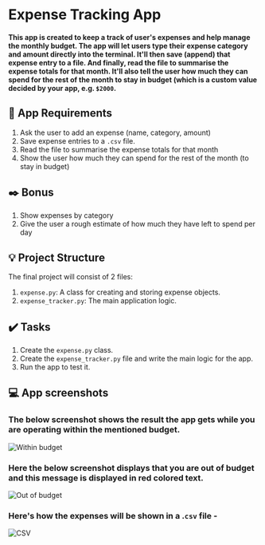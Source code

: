 # Expense Tracking App
#### This app is created to keep a track of user's expenses and help manage the monthly budget. The app will let users type their expense category and amount directly into the terminal. It'll then save (append) that expense entry to a file. And finally, read the file to summarise the expense totals for that month. It'll also tell the user how much they can spend for the rest of the month to stay in budget (which is a custom value decided by your app, e.g. `$2000`.

## 📝 App Requirements 
1. Ask the user to add an expense (name, category, amount)
2. Save expense entries to a `.csv` file.
3. Read the file to summarise the expense totals for that month
4. Show the user how much they can spend for the rest of the month (to stay in budget)

## ✒️ Bonus
1. Show expenses by category
2. Give the user a rough estimate of how much they have left to spend per day

## 💡 Project Structure
The final project will consist of 2 files:
1. `expense.py`: A class for creating and storing expense objects.
2. `expense_tracker.py`: The main application logic.

## ✔️ Tasks
1. Create the `expense.py` class.
2. Create the `expense_tracker.py` file and write the main logic for the app.
3. Run the app to test it.

## 💻 App screenshots
### The below screenshot shows the result the app gets while you are operating within the mentioned budget.
![Within budget](https://github.com/hrishikesh26/Projects/assets/94166344/48d5e6fa-0100-49d5-8e32-1b15635ed7ff)

### Here the below screenshot displays that you are out of budget and this message is displayed in red colored text.
![Out of budget](https://github.com/hrishikesh26/Projects/assets/94166344/74e5ccc7-c5f5-41e4-b30d-fe54380ccee3)

### Here's how the expenses will be shown in a .`csv` file - 
![CSV](https://github.com/hrishikesh26/Projects/assets/94166344/d8e5cab8-231e-43ce-a0b0-e9fcd9612f2a)



